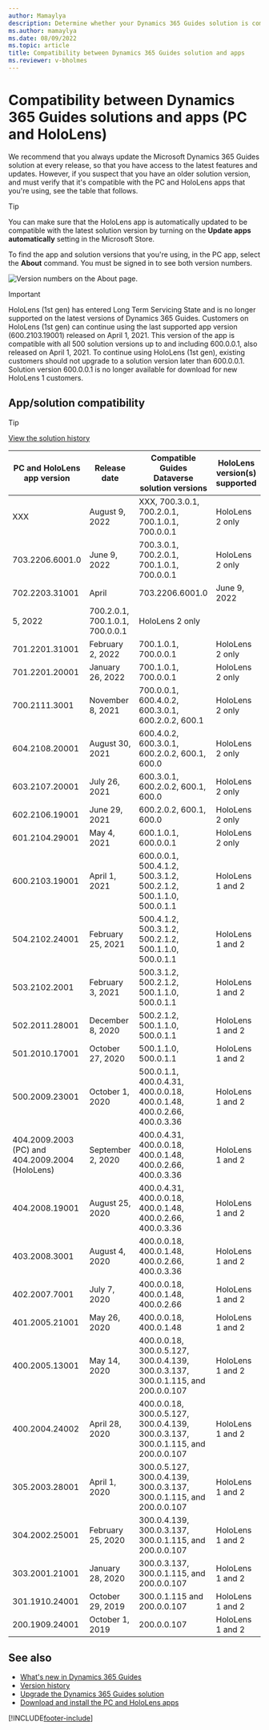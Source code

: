 ```yaml
---
author: Mamaylya
description: Determine whether your Dynamics 365 Guides solution is compatible with the apps.
ms.author: mamaylya
ms.date: 08/09/2022
ms.topic: article
title: Compatibility between Dynamics 365 Guides solution and apps 
ms.reviewer: v-bholmes
---
```


# Compatibility between Dynamics 365 Guides solutions and apps (PC and HoloLens)

We recommend that you always update the Microsoft Dynamics 365 Guides solution at every release, so that you have access to the latest features and updates. However, if you suspect that you have an older solution version, and must verify that it's compatible with the PC and HoloLens apps that you're using, see the table that follows.

> [!TIP]
> You can make sure that the HoloLens app is automatically updated to be compatible with the latest solution version by turning on the **Update apps automatically** setting in the Microsoft Store.  

To find the app and solution versions that you're using, in the PC app, select the **About** command. You must be signed in to see both version numbers.

![Version numbers on the About page.](media/about-command.PNG "Version numbers on the About page")

> [!IMPORTANT]
> HoloLens (1st gen) has entered Long Term Servicing State and is no longer supported on the latest versions of Dynamics 365 Guides. Customers on HoloLens (1st gen) can continue using the last supported app version (600.2103.19001) released on April 1, 2021. This version of the app is compatible with all 500 solution versions up to and including 600.0.0.1, also released on April 1, 2021. To continue using HoloLens (1st gen), existing customers should not upgrade to a solution version later than 600.0.0.1. Solution version 600.0.0.1 is no longer available for download for new HoloLens 1 customers.

## App/solution compatibility

> [!TIP]
> [View the solution history](/power-apps/maker/data-platform/solution-history)

| PC and HoloLens app version | Release date | Compatible Guides Dataverse solution versions |HoloLens version(s) supported|
|-----------------------------|--------------|--------------------------------------------------|--------------------|
| XXX | August 9, 2022 | XXX, 700.3.0.1, 700.2.0.1, 700.1.0.1, 700.0.0.1|HoloLens 2 only|
| 703.2206.6001.0 | June 9, 2022 | 700.3.0.1, 700.2.0.1, 700.1.0.1, 700.0.0.1|HoloLens 2 only|
| 702.2203.31001| April| 703.2206.6001.0 | June 9, 2022 | 700.3.0.1, 700.2.0.1, 700.1.0.1, 700.0.0.1|HoloLens 2 only|
5, 2022 | 700.2.0.1, 700.1.0.1, 700.0.0.1|HoloLens 2 only|
| 701.2201.31001| February 2, 2022 | 700.1.0.1, 700.0.0.1|HoloLens 2 only|
| 701.2201.20001| January 26, 2022 | 700.1.0.1, 700.0.0.1|HoloLens 2 only|
| 700.2111.3001| November 8, 2021 | 700.0.0.1, 600.4.0.2, 600.3.0.1, 600.2.0.2, 600.1|HoloLens 2 only|
| 604.2108.20001 | August 30, 2021 | 600.4.0.2, 600.3.0.1, 600.2.0.2, 600.1, 600.0|HoloLens 2 only|
| 603.2107.20001 | July 26, 2021 | 600.3.0.1, 600.2.0.2, 600.1, 600.0|HoloLens 2 only|
| 602.2106.19001 | June 29, 2021 | 600.2.0.2, 600.1, 600.0|HoloLens 2 only|
| 601.2104.29001 | May 4, 2021 |  600.1.0.1, 600.0.0.1 |HoloLens 2 only|
| 600.2103.19001 | April 1, 2021 |  600.0.0.1, 500.4.1.2, 500.3.1.2, 500.2.1.2, 500.1.1.0, 500.0.1.1 |HoloLens 1 and 2|
| 504.2102.24001 | February 25, 2021 |  500.4.1.2, 500.3.1.2, 500.2.1.2, 500.1.1.0, 500.0.1.1 |HoloLens 1 and 2|
| 503.2102.2001 | February 3, 2021 |  500.3.1.2, 500.2.1.2, 500.1.1.0, 500.0.1.1 |HoloLens 1 and 2|
| 502.2011.28001 | December 8, 2020 |  500.2.1.2, 500.1.1.0, 500.0.1.1|HoloLens 1 and 2|
| 501.2010.17001 | October 27, 2020 |  500.1.1.0, 500.0.1.1|HoloLens 1 and 2|
| 500.2009.23001 | October 1, 2020 |  500.0.1.1, 400.0.4.31, 400.0.0.18, 400.0.1.48, 400.0.2.66, 400.0.3.36|HoloLens 1 and 2|
| 404.2009.2003 (PC) and 404.2009.2004 (HoloLens) | September 2, 2020 | 400.0.4.31, 400.0.0.18, 400.0.1.48, 400.0.2.66, 400.0.3.36|HoloLens 1 and 2|
| 404.2008.19001 | August 25, 2020 | 400.0.4.31, 400.0.0.18, 400.0.1.48, 400.0.2.66, 400.0.3.36|HoloLens 1 and 2|
| 403.2008.3001 | August 4, 2020 | 400.0.0.18, 400.0.1.48, 400.0.2.66, 400.0.3.36|HoloLens 1 and 2|
| 402.2007.7001| July 7, 2020 | 400.0.0.18, 400.0.1.48, 400.0.2.66|HoloLens 1 and 2|
| 401.2005.21001 | May 26, 2020 | 400.0.0.18, 400.0.1.48|HoloLens 1 and 2|
| 400.2005.13001 |May 14, 2020|400.0.0.18, 300.0.5.127, 300.0.4.139, 300.0.3.137, 300.0.1.115, and 200.0.0.107|HoloLens 1 and 2|
| 400.2004.24002 | April 28, 2020| 400.0.0.18, 300.0.5.127, 300.0.4.139, 300.0.3.137, 300.0.1.115, and 200.0.0.107|HoloLens 1 and 2|
| 305.2003.28001 | April 1, 2020 | 300.0.5.127, 300.0.4.139, 300.0.3.137, 300.0.1.115, and 200.0.0.107|HoloLens 1 and 2|
| 304.2002.25001 | February 25, 2020 | 300.0.4.139, 300.0.3.137, 300.0.1.115, and 200.0.0.107 |HoloLens 1 and 2|
| 303.2001.21001 | January 28, 2020 | 300.0.3.137, 300.0.1.115, and 200.0.0.107 |HoloLens 1 and 2|
| 301.1910.24001 | October 29, 2019 | 300.0.1.115 and 200.0.0.107 |HoloLens 1 and 2|
| 200.1909.24001 | October 1, 2019 | 200.0.0.107 |HoloLens 1 and 2|

## See also

- [What's new in Dynamics 365 Guides](new.md)
- [Version history](version-history.md)
- [Upgrade the Dynamics 365 Guides solution](upgrade.md)
- [Download and install the PC and HoloLens apps](setup-step-three.md)


[!INCLUDE[footer-include](../includes/footer-banner.md)]
